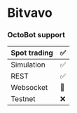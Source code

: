 # Bitvavo

### OctoBot support

| Spot trading | ✅  |
| :--- | :--- |
| Simulation | ✅ |
| REST | ✅  |
| Websocket | 🚧  |
| Testnet | ❌  |
